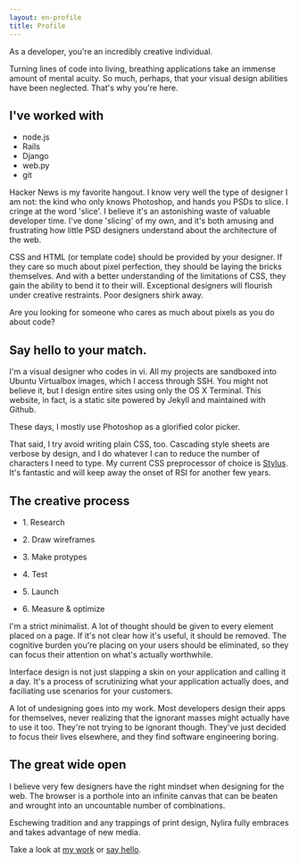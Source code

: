 ```yaml
---
layout: en-profile
title: Profile
---
```


As a developer, you're an incredibly creative individual. 

Turning lines of code into living, breathing applications take an immense amount of mental acuity. So much, perhaps, that your visual design abilities have been neglected. That's why you're here.

<aside>
  <h2>I've worked with</h2>
  <ul>
  <li>node.js
  <li>Rails
  <li>Django
  <li>web.py
  <li>git
  </ul>
</aside>

Hacker News is my favorite hangout. I know very well the type of designer I am not: the kind who only knows Photoshop, and hands you PSDs to slice. I cringe at the word 'slice'. I believe it's an astonishing waste of valuable developer time. I've done 'slicing' of my own, and it's both amusing and frustrating how little PSD designers understand about the architecture of the web.

CSS and HTML (or template code) should be provided by your designer. If they care so much about pixel perfection, they should be laying the bricks themselves. And with a better understanding of the limitations of CSS, they gain the ability to bend it to their will. Exceptional designers will flourish under creative restraints. Poor designers shirk away.

Are you looking for someone who cares as much about pixels as you do about code? 

## Say hello to your match.

I'm a visual designer who codes in vi. All my projects are sandboxed into Ubuntu Virtualbox images, which I access through SSH. You might not believe it, but I design entire sites using only the OS X Terminal. This website, in fact, is a static site powered by Jekyll and maintained with Github.

These days, I mostly use Photoshop as a glorified color picker.

That said, I try avoid writing plain CSS, too. Cascading style sheets are verbose by design, and I do whatever I can to reduce the number of characters I need to type. My current CSS preprocessor of choice is [Stylus](http://learnboost.github.com/stylus/). It's fantastic and will keep away the onset of RSI for another few years.

## The creative process

<ul class='process'>
  <li><p>1. Research
  <li><p>2. Draw wireframes
  <li><p>3. Make protypes
  <li><p>4. Test
  <li><p>5. Launch
  <li><p>6. Measure &amp; optimize
</ul>

I'm a strict minimalist. A lot of thought should be given to every element placed on a page. If it's not clear how it's useful, it should be removed. The cognitive burden you're placing on your users should be eliminated, so they can focus their attention on what's actually worthwhile.

Interface design is not just slapping a skin on your application and calling it a day. It's a process of scrutinizing what your application actually does, and faciliating use scenarios for your customers.

A lot of undesigning goes into my work. Most developers design their apps for themselves, never realizing that the ignorant masses might actually have to use it too. They're not trying to be ignorant though. They've just decided to focus their lives elsewhere, and they find software engineering boring.

## The great wide open

I believe very few designers have the right mindset when designing for the web. The browser is a porthole into an infinite canvas that can be beaten and wrought into an uncountable number of combinations.

Eschewing tradition and any trappings of print design, Nylira fully embraces and takes advantage of new media.

Take a look at [my work](/en/projects) or [say hello](/en/contact).

